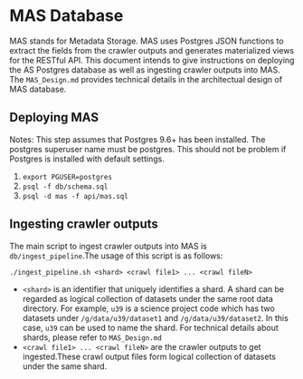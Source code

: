 MAS Database
============
MAS stands for Metadata Storage. MAS uses Postgres JSON functions to extract the fields from the crawler outputs and generates materialized views for the RESTful API. This document intends to give instructions on deploying the AS Postgres database as well as ingesting crawler outputs into MAS. The `MAS_Design.md` provides technical details in the architectual design of MAS database.

Deploying MAS
-------------
Notes: This step assumes that Postgres 9.6+ has been installed. The postgres superuser name must be postgres. This should not be problem if Postgres is installed with default settings. 
1. `export PGUSER=postgres`
2. `psql -f db/schema.sql`
3. `psql -d mas -f api/mas.sql`

Ingesting crawler outputs
-------------------------
The main script to ingest crawler outputs into MAS is `db/ingest_pipeline`.The usage of this script is as follows:
```
./ingest_pipeline.sh <shard> <crawl file1> ... <crawl fileN>
```
* `<shard>` is an identifier that uniquely identifies a shard. A shard can be regarded as logical collection of datasets under the same root data directory. For example, `u39` is a science project code which has two datasets under `/g/data/u39/dataset1` and `/g/data/u39/dataset2`. In this case, `u39` can be used to name the shard. For technical details about shards, please refer to `MAS_Design.md`
* `<crawl file1> ... <crawl fileN>` are the crawler outputs to get ingested.These crawl output files form logical collection of datasets under the same shard.
